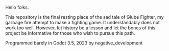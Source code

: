 Hello folks.

This repository is the final resting place of the sad tale of Glube Fighter, my garbage fire attempt to make a fighting game. It understandably does not work too well. However, let history be a lesson and let the bones of this project be informative for those 
who wish to pursue this path.

Programmed barely in Godot 3.5, 2023 by negative_development
